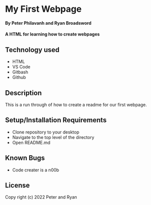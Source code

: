 # My First Webpage

#### By Peter Philavanh and Ryan Broadsword


#### A HTML for learning how to create webpages

## Technology used

* HTML
* VS Code
* Gitbash
* Github

## Description
This is a run through of how to create a readme for our first webpage.

## Setup/Installation Requirements
* Clone repository to your desktop
* Navigate to the top level of the directory
* Open README.md

## Known Bugs
* Code creater is a n00b

## License

Copy right (c) 2022 Peter and Ryan